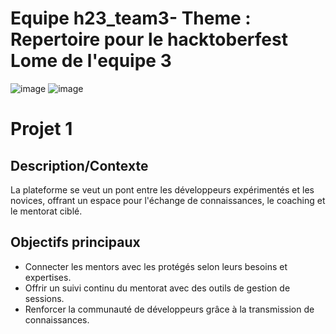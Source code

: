 # Equipe h23_team3- Theme :  Repertoire pour le hacktoberfest Lome de l'equipe 3
![image](https://github.com/tdevcommunity/h23_team3/assets/63166764/5b5d8edf-8c08-4ac8-8bc0-b3f42c668be2)
![image](https://github.com/tdevcommunity/h23_team3/assets/63166764/9dfc6d4f-6703-4eda-9052-f63ce0b7a34b)



# Projet 1 
## Description/Contexte
La plateforme se veut un pont entre les développeurs expérimentés et les novices, offrant un espace pour l'échange de connaissances, le coaching et le mentorat ciblé.
## Objectifs principaux
- Connecter les mentors avec les protégés selon leurs besoins et expertises.
- Offrir un suivi continu du mentorat avec des outils de gestion de sessions.
- Renforcer la communauté de développeurs grâce à la transmission de connaissances.

